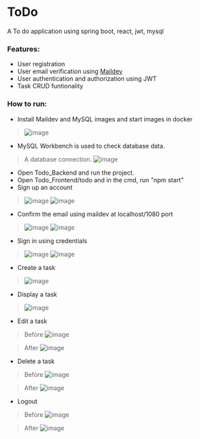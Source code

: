 # ToDo
A To do application using spring boot, react, jwt, mysql

### Features:
- User registration
- User email verification using [Maildev](https://github.com/maildev/maildev)
- User authentication and authorization using JWT
- Task CRUD funtionality

### How to run:
- Install Maildev and MySQL images and start images in docker
>![image](https://user-images.githubusercontent.com/10024546/171169538-e4ebaf89-c9e4-4b46-9c80-bd45e237f6fe.png)

- MySQL Workbench is used to check database data.
>A database connection.
>![image](https://user-images.githubusercontent.com/10024546/171169438-a644d11b-cbc4-4f0f-bca9-7c4fb2d434b8.png)

- Open Todo_Backend and run the project.
- Open Todo_Frontend/todo and in the cmd, run "npm start"
- Sign up an account
>![image](https://user-images.githubusercontent.com/10024546/171169838-f7e6ece2-a661-48f0-ad8f-8065e24b8245.png)
>![image](https://user-images.githubusercontent.com/10024546/171169885-572ba6df-642b-4600-a488-53ce83e5aa96.png)
- Confirm the email using maildev at localhost/1080 port
>![image](https://user-images.githubusercontent.com/10024546/171170038-178272a7-7079-41ff-8e90-a4908dbebf8b.png)
>![image](https://user-images.githubusercontent.com/10024546/171170261-baec137f-dc40-4722-a1f6-5422391f0672.png)
- Sign in using credentials
>![image](https://user-images.githubusercontent.com/10024546/171170320-64ef4ab6-86ff-4c6c-b344-2d4414bb9d4a.png)
>![image](https://user-images.githubusercontent.com/10024546/171172349-d5320c84-5f80-415a-af52-666de4aa204d.png)
- Create a task
>![image](https://user-images.githubusercontent.com/10024546/171172552-6f1178e4-2fa5-4948-9ff2-6d70cea97451.png)
- Display a task
>![image](https://user-images.githubusercontent.com/10024546/171172590-fb8f1eba-edf9-41a4-9358-c1eb9b82798f.png)
- Edit a task
>Before
>![image](https://user-images.githubusercontent.com/10024546/171172684-88c52bd1-c318-4a01-9b4c-3a65128827cd.png)

>After
>![image](https://user-images.githubusercontent.com/10024546/171172755-51a9ad41-6a8b-4bbf-bde5-bff1b69c954b.png)
- Delete a task
>Before
>![image](https://user-images.githubusercontent.com/10024546/171172815-dc895bf8-5acc-49da-84bd-deb065f64a9c.png)

>After
>![image](https://user-images.githubusercontent.com/10024546/171172860-5aed56e3-6127-4085-a3bf-053a8506408b.png)

- Logout
>Before
>![image](https://user-images.githubusercontent.com/10024546/171172970-033f5690-5316-49a2-a7ef-373929283ce0.png)

>After
>![image](https://user-images.githubusercontent.com/10024546/171173020-3a7ed4bd-5299-455a-b7f1-3c8cea80e55f.png)
